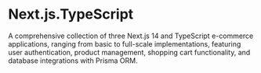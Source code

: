 # Next.js.TypeScript
 A comprehensive collection of three Next.js 14 and TypeScript e-commerce applications, ranging from basic to full-scale implementations, featuring user authentication, product management, shopping cart functionality, and database integrations with Prisma ORM.
